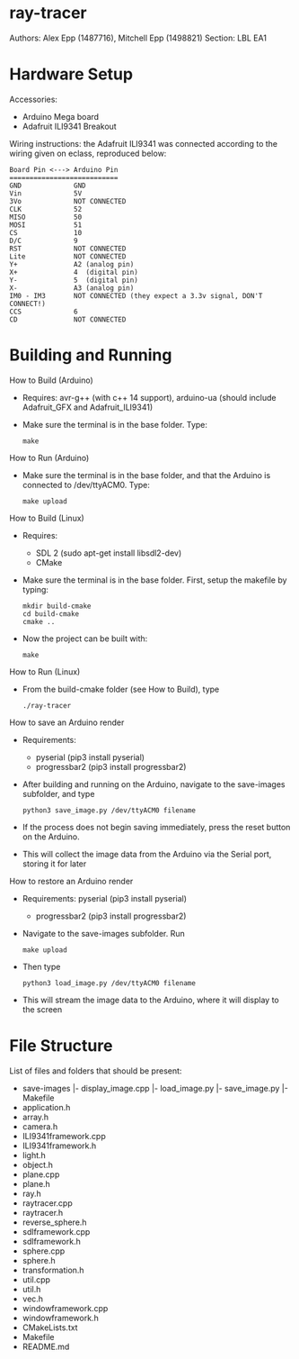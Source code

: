 # ray-tracer

Authors: Alex Epp (1487716), Mitchell Epp (1498821)
Section: LBL EA1

Hardware Setup
===========================================================

Accessories:
 * Arduino Mega board
 * Adafruit ILI9341 Breakout


Wiring instructions: the Adafruit ILI9341 was connected according to the wiring given on eclass, reproduced below:

    Board Pin <---> Arduino Pin
    ===========================
    GND             GND
    Vin             5V
    3Vo             NOT CONNECTED
    CLK             52
    MISO            50
    MOSI            51
    CS              10
    D/C             9
    RST             NOT CONNECTED
    Lite            NOT CONNECTED
    Y+              A2 (analog pin)
    X+              4  (digital pin)
    Y-              5  (digital pin)
    X-              A3 (analog pin)
    IM0 - IM3       NOT CONNECTED (they expect a 3.3v signal, DON'T CONNECT!)
    CCS             6
    CD              NOT CONNECTED

Building and Running
===========================================================

How to Build (Arduino)
  * Requires: avr-g++ (with c++ 14 support), arduino-ua (should include Adafruit_GFX and Adafruit_ILI9341)
  * Make sure the terminal is in the base folder. Type:
        
        make

How to Run (Arduino)
  * Make sure the terminal is in the base folder, and that the Arduino is connected to /dev/ttyACM0. Type:
        
        make upload

How to Build (Linux)
  * Requires:
    *  SDL 2 (sudo apt-get install libsdl2-dev)
    *  CMake
  * Make sure the terminal is in the base folder. First, setup the makefile by typing:
        
        mkdir build-cmake
        cd build-cmake
        cmake ..
        
  * Now the project can be built with:
        
        make

How to Run (Linux)
  * From the build-cmake folder (see How to Build), type
        
        ./ray-tracer

How to save an Arduino render
  * Requirements:
    * pyserial (pip3 install pyserial)
    * progressbar2 (pip3 install progressbar2)
  * After building and running on the Arduino, navigate to the save-images subfolder, and type
        
        python3 save_image.py /dev/ttyACM0 filename
  
  * If the process does not begin saving immediately, press the reset button on the Arduino.
  * This will collect the image data from the Arduino via the Serial port, storing it for later

How to restore an Arduino render
  * Requirements:
      pyserial (pip3 install pyserial)
    * progressbar2 (pip3 install progressbar2)
  * Navigate to the save-images subfolder. Run
      
        make upload
  
  * Then type
      
        python3 load_image.py /dev/ttyACM0 filename
  
  * This will stream the image data to the Arduino, where it will display to the screen

File Structure
===========================================================

List of files and folders that should be present:
 * save-images
     |- display_image.cpp
     |- load_image.py
     |- save_image.py
     |- Makefile
  * application.h
  * array.h
  * camera.h
  * ILI9341framework.cpp
  * ILI9341framework.h
  * light.h
  * object.h
  * plane.cpp
  * plane.h
  * ray.h
  * raytracer.cpp
  * raytracer.h
  * reverse_sphere.h
  * sdlframework.cpp
  * sdlframework.h
  * sphere.cpp
  * sphere.h
  * transformation.h
  * util.cpp
  * util.h
  * vec.h
  * windowframework.cpp
  * windowframework.h
  * CMakeLists.txt
  * Makefile
  * README.md
